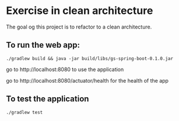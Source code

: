 # Exercise in clean architecture
The goal og this project is to refactor to a clean architecture.
 
## To run the web app:
`./gradlew build && java -jar build/libs/gs-spring-boot-0.1.0.jar`

go to http://localhost:8080 to use the application

go to http://localhost:8080/actuator/health for the health of the app

## To test the application
`./gradlew test`
